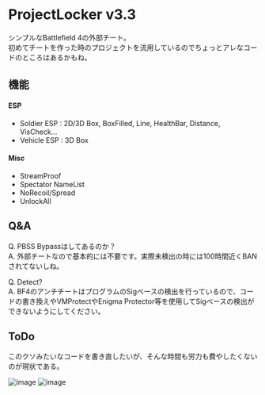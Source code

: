 # ProjectLocker v3.3
シンプルなBattlefield 4の外部チート。  
初めてチートを作った時のプロジェクトを流用しているのでちょっとアレなコードのところはあるかもね。  

## 機能
#### ESP
* Soldier ESP : 2D/3D Box, BoxFilled, Line, HealthBar, Distance, VisCheck...
* Vehicle ESP : 3D Box
#### Misc
* StreamProof
* Spectator NameList
* NoRecoil/Spread
* UnlockAll

## Q&A
Q. PBSS Bypassはしてあるのか？  
A. 外部チートなので基本的には不要です。実際未検出の時には100時間近くBANされてないしね。

Q. Detect?  
A. BF4のアンチチートはプログラムのSigベースの検出を行っているので、コードの書き換えやVMProtectやEnigma Protector等を使用してSigベースの検出ができないようにしてください。  

## ToDo
このクソみたいなコードを書き直したいが、そんな時間も労力も費やしたくないのが現状である。

![image](https://github.com/NCZLL/BF4-External/assets/128302647/e6ac92c0-e2b6-4698-b289-891638373e02)
![image](https://github.com/NCZLL/BF4-External/assets/128302647/fb829529-9a7f-49b2-92ab-d18022da11e4)

